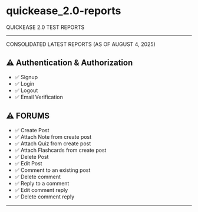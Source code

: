# quickease_2.0-reports
QUICKEASE 2.0 TEST REPORTS

---

CONSOLIDATED LATEST REPORTS (AS OF AUGUST 4, 2025)

## ⚠️ Authentication & Authorization

- ✅ Signup
- ✅ Login
- ✅ Logout
- ✅ Email Verification

## ⚠️ FORUMS

- ✅ Create Post
- ✅ Attach Note from create post
- ✅ Attach Quiz from create post
- ✅ Attach Flashcards from create post
- ✅ Delete Post
- ✅ Edit Post
- ✅ Comment to an existing post
- ✅ Delete comment
- ✅ Reply to a comment
- ✅ Edit comment reply
- ✅ Delete comment reply

---
